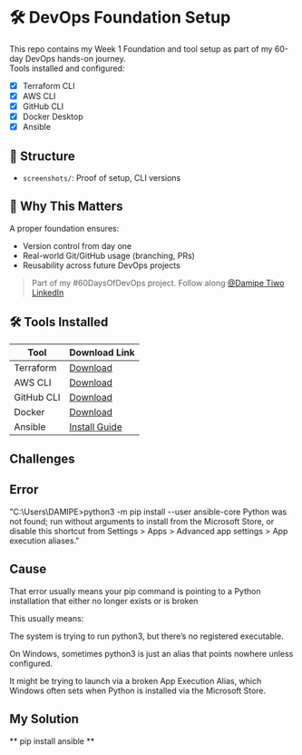# 🛠️ DevOps Foundation Setup

This repo contains my Week 1 Foundation and tool setup as part of my 60-day DevOps hands-on journey.  
Tools installed and configured:

- [x] Terraform CLI
- [x] AWS CLI
- [x] GitHub CLI
- [x] Docker Desktop
- [x] Ansible

## 📂 Structure

- `screenshots/`: Proof of setup, CLI versions

## 📌 Why This Matters

A proper foundation ensures:
- Version control from day one
- Real-world Git/GitHub usage (branching, PRs)
- Reusability across future DevOps projects

> Part of my #60DaysOfDevOps project. Follow along [@Damipe Tiwo LinkedIn](https://www.linkedin.com/in/damipe-tiwo/)


## 🛠️ Tools Installed

| Tool        | Download Link |
|-------------|----------------|
| Terraform   | [Download](https://developer.hashicorp.com/terraform/downloads) |
| AWS CLI     | [Download](https://docs.aws.amazon.com/cli/latest/userguide/install-cliv2.html) |
| GitHub CLI  | [Download](https://cli.github.com/) |
| Docker      | [Download](https://www.docker.com/products/docker-desktop/) |
| Ansible     | [Install Guide](https://docs.ansible.com/ansible/latest/installation_guide/intro_installation.html) |

## Challenges 

## Error

"C:\Users\DAMIPE>python3 -m pip install --user ansible-core
Python was not found; run without arguments to install from the Microsoft Store, or disable this shortcut from Settings > Apps > Advanced app settings > App execution aliases."

## Cause
That error usually means your pip command is pointing to a Python installation that either no longer exists or is broken

This usually means:

The system is trying to run python3, but there’s no registered executable.

On Windows, sometimes python3 is just an alias that points nowhere unless configured.

It might be trying to launch via a broken App Execution Alias, which Windows often sets when Python is installed via the Microsoft Store.

## My Solution 
** pip install  ansible **